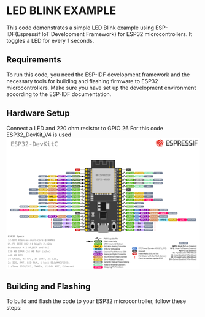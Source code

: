 # LED BLINK EXAMPLE

This code demonstrates a simple LED Blink example using ESP-IDF(Espressif IoT Development Framework) for ESP32 microcontrollers.
It toggles a LED for every 1 seconds.

## Requirements

To run this code, you need the ESP-IDF development framework and the necessary tools for building and flashing firmware to ESP32 microcontrollers. Make sure you have set up the development environment according to the ESP-IDF documentation.

## Hardware Setup

Connect a LED and 220 ohm resistor to GPIO 26
For this code ESP32_DevKit_V4 is used 
![Alt text](.\led_blink\esp32-devkitC-v4-pinout.png?raw=true "Title")

## Building and Flashing

To build and flash the code to your ESP32 microcontroller, follow these steps:

